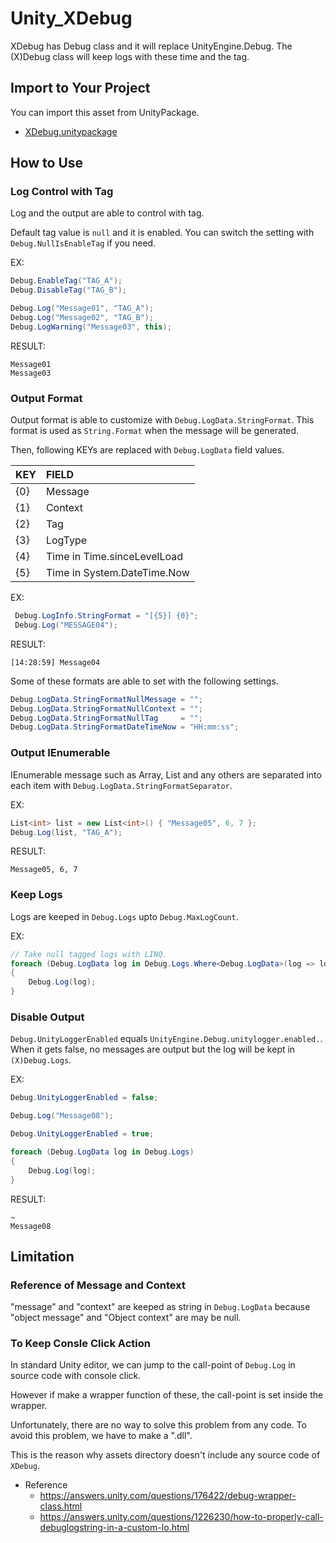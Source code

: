 # Unity_XDebug

XDebug has Debug class and it will replace UnityEngine.Debug.
The (X)Debug class will keep logs with these time and the tag.

## Import to Your Project

You can import this asset from UnityPackage.

- [XDebug.unitypackage](https://github.com/XJINE/Unity_XDebug/blob/master/XDebug.unitypackage)

## How to Use

### Log Control with Tag

Log and the output are able to control with tag.

Default tag value is ``null`` and it is enabled.
You can switch the setting with ``Debug.NullIsEnableTag`` if you need.

EX:
```csharp
Debug.EnableTag("TAG_A");
Debug.DisableTag("TAG_B");

Debug.Log("Message01", "TAG_A");
Debug.Log("Message02", "TAG_B");
Debug.LogWarning("Message03", this);
```
RESULT:
```
Message01
Message03
```

### Output Format

Output format is able to customize with ``Debug.LogData.StringFormat``.
This format is used as ```String.Format``` when the message will be generated.

Then, following KEYs are replaced with ``Debug.LogData`` field values.

| KEY | FIELD                       |
|:----|:----------------------------|
| {0} | Message                     |
| {1} | Context                     |
| {2} | Tag                         |
| {3} | LogType                     |
| {4} | Time in Time.sinceLevelLoad |
| {5} | Time in System.DateTime.Now |

EX:
```csharp
 Debug.LogInfo.StringFormat = "[{5}] {0}";
 Debug.Log("MESSAGE04");
```

RESULT:
```
[14:28:59] Message04
```

Some of these formats are able to set with the following settings.

```csharp
Debug.LogData.StringFormatNullMessage = "";
Debug.LogData.StringFormatNullContext = "";
Debug.LogData.StringFormatNullTag     = "";
Debug.LogData.StringFormatDateTimeNow = "HH:mm:ss";
```

### Output IEnumerable

IEnumerable message such as Array, List and any others are separated into each item with ``Debug.LogData.StringFormatSeparator``.

EX:
```csharp
List<int> list = new List<int>() { "Message05", 6, 7 };
Debug.Log(list, "TAG_A");
```

RESULT:
```
Message05, 6, 7
```

### Keep Logs

Logs are keeped in ``Debug.Logs`` upto ``Debug.MaxLogCount``.

EX:
```csharp
// Take null tagged logs with LINQ.
foreach (Debug.LogData log in Debug.Logs.Where<Debug.LogData>(log => log.tag == null))
{
    Debug.Log(log);
}
```

### Disable Output

``Debug.UnityLoggerEnabled`` equals ``UnityEngine.Debug.unitylogger.enabled.``.
When it gets false, no messages are output but the log will be kept in ``(X)Debug.Logs``.

EX:
```csharp
Debug.UnityLoggerEnabled = false;

Debug.Log("Message08");

Debug.UnityLoggerEnabled = true;

foreach (Debug.LogData log in Debug.Logs)
{
    Debug.Log(log);
}
```

RESULT:
```
~
Message08
```

## Limitation

### Reference of Message and Context

"message" and "context" are keeped as string in ``Debug.LogData`` because "object message" and "Object context" are may be null.

### To Keep Consle Click Action

In standard Unity editor, we can jump to the call-point of ``Debug.Log`` in source code with console click.

However if make a wrapper function of these, the call-point is set inside the wrapper.

Unfortunately, there are no way to solve this problem from any code. 
To avoid this problem, we have to make a ".dll".

This is the reason why assets directory doesn't include any source code of ``XDebug``.

- Reference
    - https://answers.unity.com/questions/176422/debug-wrapper-class.html
    - https://answers.unity.com/questions/1226230/how-to-properly-call-debuglogstring-in-a-custom-lo.html
